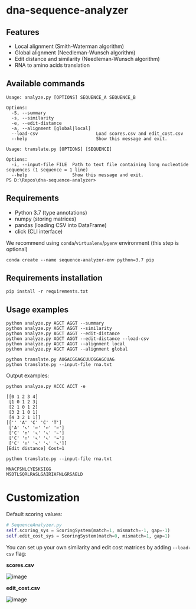 # dna-sequence-analyzer

## Features
- Local alignment (Smith-Waterman algorithm)
- Global alignment (Needleman-Wunsch algorithm)
- Edit distance and similarity (Needleman-Wunsch algorithm)
- RNA to amino acids translation

## Available commands
```
Usage: analyze.py [OPTIONS] SEQUENCE_A SEQUENCE_B

Options:
  -S, --summary
  -s, --similarity
  -e, --edit-distance
  -a, --alignment [global|local]
  --load-csv                      Load scores.csv and edit_cost.csv
  --help                          Show this message and exit.
```
```
Usage: translate.py [OPTIONS] [SEQUENCE]

Options:
  -i, --input-file FILE  Path to text file containing long nucleotide sequences (1 sequence = 1 line)
  --help                 Show this message and exit.
PS D:\Repos\dna-sequence-analyzer>
```
## Requirements
- Python 3.7 (type annotations)
- numpy (storing matrices)
- pandas (loading CSV into DataFrame)
- click (CLI interface)

We recommend using `conda`/`virtualenv`/`pyenv` environment (this step is optional)

`conda create --name sequence-analyzer-env python=3.7 pip`

## Requirements installation

`pip install -r requirements.txt`

## Usage examples
```
python analyze.py AGCT AGGT --summary
python analyze.py AGCT AGGT --similarity
python analyze.py AGCT AGGT --edit-distance
python analyze.py AGCT AGGT --edit-distance --load-csv
python analyze.py AGCT AGGT --alignment local
python analyze.py AGCT AGGT --alignment global

python translate.py AUGACGGAGCUUCGGAGCUAG
python translate.py --input-file rna.txt
```

Output examples:
```
python analyze.py ACCC ACCT -e

[[0 1 2 3 4]
 [1 0 1 2 3]
 [2 1 0 1 2]
 [3 2 1 0 1]
 [4 3 2 1 1]]
[['' 'A' 'C' 'C' 'T']
 ['A' '↖' '←' '←' '←']
 ['C' '↑' '↖' '↖' '←']
 ['C' '↑' '↖' '↖' '←']
 ['C' '↑' '↖' '↖' '↖']]
[Edit distance] Cost=1
```
```
python translate.py --input-file rna.txt

MNACFSNLCYESKSIGG
MSDTLSQRLRASLGAIRIAFNLGRSAELD
```
# Customization
Default scoring values: 
```python
# SequenceAnalyzer.py
self.scoring_sys = ScoringSystem(match=1, mismatch=-1, gap=-1)
self.edit_cost_sys = ScoringSystem(match=0, mismatch=1, gap=1)
```
You can set up your own similarity and edit cost matrices by adding `--load-csv` flag:

**scores.csv**

![image](https://user-images.githubusercontent.com/12485656/50089228-7d318480-0205-11e9-9f51-6c396363719d.png)

**edit_cost.csv**

![image](https://user-images.githubusercontent.com/12485656/50089142-43f91480-0205-11e9-8d93-bc05449c039d.png)


